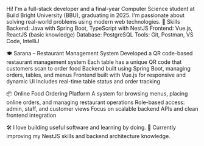 Hi! I'm a full-stack developer and a final-year Computer Science student at Build Bright University (BBU), graduating in 2025. I'm passionate about solving real-world problems using modern web technologies.
💼 Skills
    Backend: Java with Spring Boot, TypeScript with NestJS
    Frontend: Vue.js, ReactJS (basic knowledge)
    Database: PostgreSQL
    Tools: Git, Postman, VS Code, IntelliJ
  
🍽️ Sarana – Restaurant Management System
    Developed a QR code-based restaurant management system
    Each table has a unique QR code that customers scan to order food
    Backend built using Spring Boot, managing orders, tables, and menus
    Frontend built with Vue.js for responsive and dynamic UI
    Includes real-time table status and order tracking
    
📦 Online Food Ordering Platform
    A system for browsing menus, placing online orders, and managing restaurant operations
    Role-based access: admin, staff, and customer views
    Focus on scalable backend APIs and clean frontend integration
    
🛠️ I love building useful software and learning by doing.
🌱 Currently improving my NestJS skills and backend architecture knowledge.
